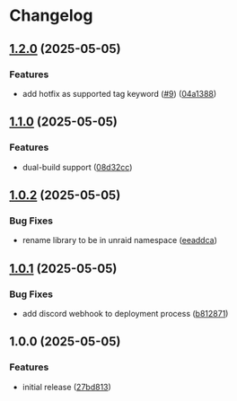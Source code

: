 # Changelog

## [1.2.0](https://github.com/unraid/custom-semver/compare/v1.1.0...v1.2.0) (2025-05-05)


### Features

* add hotfix as supported tag keyword ([#9](https://github.com/unraid/custom-semver/issues/9)) ([04a1388](https://github.com/unraid/custom-semver/commit/04a138829a583945fa0a7fe481d19bd5c4909077))

## [1.1.0](https://github.com/unraid/custom-semver/compare/v1.0.2...v1.1.0) (2025-05-05)


### Features

* dual-build support ([08d32cc](https://github.com/unraid/custom-semver/commit/08d32cca486627cdbd344a5184869d6bb141d002))

## [1.0.2](https://github.com/unraid/custom-semver/compare/v1.0.1...v1.0.2) (2025-05-05)


### Bug Fixes

* rename library to be in unraid namespace ([eeaddca](https://github.com/unraid/custom-semver/commit/eeaddca8bb4a9db1eee514ed08f804f6e77224bd))

## [1.0.1](https://github.com/unraid/custom-semver/compare/v1.0.0...v1.0.1) (2025-05-05)


### Bug Fixes

* add discord webhook to deployment process ([b812871](https://github.com/unraid/custom-semver/commit/b8128712875a2a50baeaf6cf4899e4a237c994de))

## 1.0.0 (2025-05-05)


### Features

* initial release ([27bd813](https://github.com/unraid/custom-semver/commit/27bd813a327511f5d0ed5e29a509d5c638bc8137))
